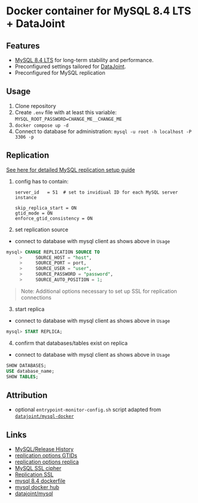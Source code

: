 # Docker container for MySQL 8.4 LTS + DataJoint

## Features
- [MySQL 8.4 LTS](https://dev.mysql.com/blog-archive/introducing-mysql-innovation-and-long-term-support-lts-versions/) for long-term stability and performance.
- Preconfigured settings tailored for [DataJoint](https://github.com/datajoint).
- Preconfigured for MySQL replication

## Usage
1) Clone repository
2) Create `.env` file with at least this variable: `MYSQL_ROOT_PASSWORD=CHANGE_ME__CHANGE_ME`
3) `docker compose up -d`
4) Connect to database for administration: `mysql -u root -h localhost -P 3306 -p`

## Replication
[See here for detailed MySQL replication setup guide](https://dev.mysql.com/doc/refman/8.4/en/replication-gtids-howto.html)

1) config has to contain:
   ```
   server_id   = 51  # set to invidiual ID for each MySQL server instance
   
   skip_replica_start = ON
   gtid_mode = ON
   enforce_gtid_consistency = ON
   ```
2) set replication source
- connect to database with mysql client as shows above in `Usage`

```sql
mysql> CHANGE REPLICATION SOURCE TO
     >     SOURCE_HOST = "host",
     >     SOURCE_PORT = port,
     >     SOURCE_USER = "user",
     >     SOURCE_PASSWORD = "password",
     >     SOURCE_AUTO_POSITION = 1;
```

> Note: Additional options necessary to set up SSL for replication connections

3) start replica
- connect to database with mysql client as shows above in `Usage`

```sql
mysql> START REPLICA;
```

4) confirm that databases/tables exist on replica
- connect to database with mysql client as shows above in `Usage`

```sql
SHOW DATABASES;
USE database_name;
SHOW TABLES;
```


## Attribution
- optional `entrypoint-monitor-config.sh` script adapted from [`datajoint/mysql-docker`](https://hub.docker.com/r/datajoint/mysql)


## Links
- [MySQL/Release History](https://en.wikipedia.org/wiki/MySQL#Release_history)
- [replication options GTIDs](https://dev.mysql.com/doc/refman/8.0/en/replication-options-gtids.html)
- [replication options replica](https://dev.mysql.com/doc/refman/8.4/en/replication-options-replica.html)
- [MySQL SSL cipher](https://dev.mysql.com/doc/refman/8.4/en/server-system-variables.html#sysvar_ssl_cipher)
- [Replication SSL](https://dev.mysql.com/doc/refman/8.4/en/replication-encrypted-connections.html)
- [mysql 8.4 dockerfile](https://github.com/docker-library/mysql/tree/master/8.4)
- [mysql docker hub](https://hub.docker.com/_/mysql)
- [datajoint/mysql](https://hub.docker.com/r/datajoint/mysql/tags)
  
